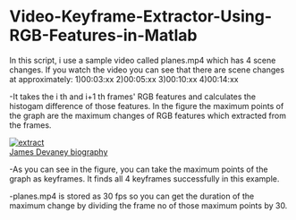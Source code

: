 # Video-Keyframe-Extractor-Using-RGB-Features-in-Matlab

In this script, i use a sample video called planes.mp4 which has 4 scene changes. If you watch the video you can see that there are scene changes at approximately:
1)00:03:xx
2)00:05:xx
3)00:10:xx
4)00:14:xx

-It takes the i th and i+1 th frames' RGB features and calculates the histogam difference of those features. 
In the figure the maximum points of the graph are the maximum changes of RGB features which extracted from the frames. 


<a href="https://ibb.co/hEpyNJ"><img src="https://preview.ibb.co/dFc7Gd/extract.png" alt="extract" border="0"></a><br /><a target='_blank' href='https://poetandpoem.com/James-Devaney'>James Devaney biography</a><br />

-As you can see in the figure, you can take the maximum points of the graph as keyframes. It finds all 4 keyframes successfully in this example.

-planes.mp4 is stored as 30 fps so you can get the duration of the maximum change by dividing the frame no of those maximum points by 30.
